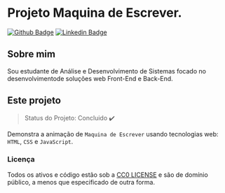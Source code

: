 # Projeto Maquina de Escrever.

[![Github Badge](https://img.shields.io/badge/-Github-000?style=flat-square&logo=Github&logoColor=white&link=https://github.com/Cesar4ugusto)](https://github.com/Cesar4ugusto)
[![Linkedin Badge](https://img.shields.io/badge/-LinkedIn-blue?style=flat-square&logo=Linkedin&logoColor=white&linkhttps://www.linkedin.com/in/c%C3%A9sar-augusto-aa8143160//)](https://www.linkedin.com/in/c%C3%A9sar-augusto-aa8143160//)

## Sobre mim
Sou estudante de Análise e Desenvolvimento de Sistemas focado no desenvolvimentode soluções web Front-End e Back-End.

## Este projeto

> Status do Projeto: Concluido :heavy_check_mark:

Demonstra a animação de `Maquina de Escrever` usando tecnologias web: `HTML`, `CSS` e `JavaScript`.

### Licença

Todos os ativos e código estão sob a [CC0 LICENSE](https://github.com/badges/shields/blob/master/LICENSE) e são de domínio público, a menos que especificado de outra forma.